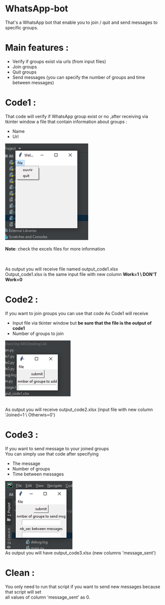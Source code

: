 # WhatsApp-bot
That's a WhatsApp bot that enable you to join / quit and send messages to specific groups.

# Main features : 
- Verify if groups exist via urls (from input files)
- Join groups 
- Quit groups
- Send messages (you can specify the number of groups and time between messages)


# Code1 : 
That code will verify if WhatsApp group exist or no ,after receiving via tkinter window a file that contain information about groups :
- Name
- Url 

![](images/1.png)<br><br>
<b>Note</b>: check the excels files for more information<br>

<br><br>
As output you will receive file named output_code1.xlsx  
Output_code1.xlsx is the same input file with new column <b>Work=1 \ DON'T Work=0</b> 

# Code2 : 
If you want to join groups you can use that code
As Code1 will receive 
- Input file via tkinter window but <b>be sure that the file is the output of code1</b> 
- Number of groups to join<br>

![](images/2.png)

<br>
As output you will receive output_code2.xlsx (input file with new column 'Joined=1 \ Otherwis=0')

# Code3 :

If you want to send message to your joined groups<br>
You can simply use that code after specifying 
- The message 
- Number of groups
- Time between messages<br>

![](images/3.png)
<br>
As output you will have output_code3.xlsx (new columns 'message_sent')
<br>

# Clean : 
You only need to run that script if you want to send new messages because that script will set <br>
all values of column 'message_sent' as 0.



